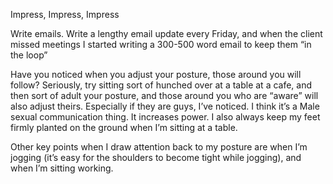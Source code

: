 



Impress, Impress, Impress



Write emails. Write a lengthy email update every Friday, and when the client missed meetings I started writing a 300-500 word email to keep them “in the loop”







Have you noticed when you adjust your posture, those around you will follow?  Seriously, try sitting sort of hunched over at a table at a cafe, and then sort of adult your posture, and those around you who are “aware” will also adjust theirs. Especially if they are guys, I’ve noticed. I think it’s a Male sexual communication thing. It increases power. I also always keep my feet firmly planted on the ground when I’m sitting at a table.



Other key points when I draw attention back to my posture are when I’m jogging (it’s easy for the shoulders to become tight while jogging), and when I’m sitting working.
